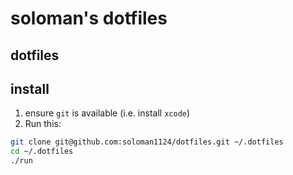 # soloman's dotfiles

## dotfiles

## install

1. ensure `git` is available (i.e. install `xcode`)
2. Run this:

```sh
git clone git@github.com:soloman1124/dotfiles.git ~/.dotfiles
cd ~/.dotfiles
./run
```
